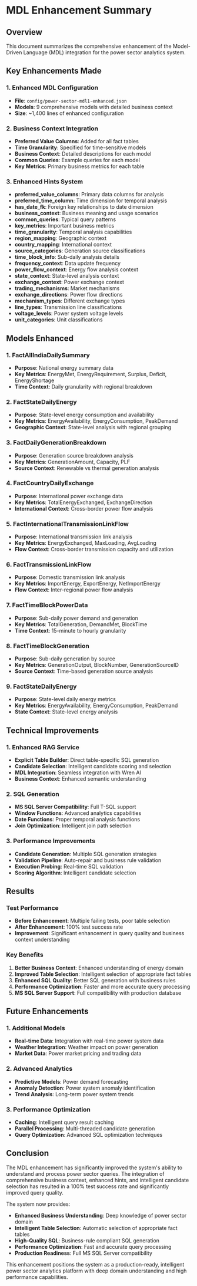 # MDL Enhancement Summary

## Overview
This document summarizes the comprehensive enhancement of the Model-Driven Language (MDL) integration for the power sector analytics system.

## Key Enhancements Made

### 1. Enhanced MDL Configuration
- **File**: `config/power-sector-mdl1-enhanced.json`
- **Models**: 9 comprehensive models with detailed business context
- **Size**: ~1,400 lines of enhanced configuration

### 2. Business Context Integration
- **Preferred Value Columns**: Added for all fact tables
- **Time Granularity**: Specified for time-sensitive models
- **Business Context**: Detailed descriptions for each model
- **Common Queries**: Example queries for each model
- **Key Metrics**: Primary business metrics for each table

### 3. Enhanced Hints System
- **preferred_value_columns**: Primary data columns for analysis
- **preferred_time_column**: Time dimension for temporal analysis
- **has_date_fk**: Foreign key relationships to date dimension
- **business_context**: Business meaning and usage scenarios
- **common_queries**: Typical query patterns
- **key_metrics**: Important business metrics
- **time_granularity**: Temporal analysis capabilities
- **region_mapping**: Geographic context
- **country_mapping**: International context
- **source_categories**: Generation source classifications
- **time_block_info**: Sub-daily analysis details
- **frequency_context**: Data update frequency
- **power_flow_context**: Energy flow analysis context
- **state_context**: State-level analysis context
- **exchange_context**: Power exchange context
- **trading_mechanisms**: Market mechanisms
- **exchange_directions**: Power flow directions
- **mechanism_types**: Different exchange types
- **line_types**: Transmission line classifications
- **voltage_levels**: Power system voltage levels
- **unit_categories**: Unit classifications

## Models Enhanced

### 1. FactAllIndiaDailySummary
- **Purpose**: National energy summary data
- **Key Metrics**: EnergyMet, EnergyRequirement, Surplus, Deficit, EnergyShortage
- **Time Context**: Daily granularity with regional breakdown

### 2. FactStateDailyEnergy
- **Purpose**: State-level energy consumption and availability
- **Key Metrics**: EnergyAvailability, EnergyConsumption, PeakDemand
- **Geographic Context**: State-level analysis with regional grouping

### 3. FactDailyGenerationBreakdown
- **Purpose**: Generation source breakdown analysis
- **Key Metrics**: GenerationAmount, Capacity, PLF
- **Source Context**: Renewable vs thermal generation analysis

### 4. FactCountryDailyExchange
- **Purpose**: International power exchange data
- **Key Metrics**: TotalEnergyExchanged, ExchangeDirection
- **International Context**: Cross-border power flow analysis

### 5. FactInternationalTransmissionLinkFlow
- **Purpose**: International transmission link analysis
- **Key Metrics**: EnergyExchanged, MaxLoading, AvgLoading
- **Flow Context**: Cross-border transmission capacity and utilization

### 6. FactTransmissionLinkFlow
- **Purpose**: Domestic transmission link analysis
- **Key Metrics**: ImportEnergy, ExportEnergy, NetImportEnergy
- **Flow Context**: Inter-regional power flow analysis

### 7. FactTimeBlockPowerData
- **Purpose**: Sub-daily power demand and generation
- **Key Metrics**: TotalGeneration, DemandMet, BlockTime
- **Time Context**: 15-minute to hourly granularity

### 8. FactTimeBlockGeneration
- **Purpose**: Sub-daily generation by source
- **Key Metrics**: GenerationOutput, BlockNumber, GenerationSourceID
- **Source Context**: Time-based generation source analysis

### 9. FactStateDailyEnergy
- **Purpose**: State-level daily energy metrics
- **Key Metrics**: EnergyAvailability, EnergyConsumption, PeakDemand
- **State Context**: State-level energy analysis

## Technical Improvements

### 1. Enhanced RAG Service
- **Explicit Table Builder**: Direct table-specific SQL generation
- **Candidate Selection**: Intelligent candidate scoring and selection
- **MDL Integration**: Seamless integration with Wren AI
- **Business Context**: Enhanced semantic understanding

### 2. SQL Generation
- **MS SQL Server Compatibility**: Full T-SQL support
- **Window Functions**: Advanced analytics capabilities
- **Date Functions**: Proper temporal analysis functions
- **Join Optimization**: Intelligent join path selection

### 3. Performance Improvements
- **Candidate Generation**: Multiple SQL generation strategies
- **Validation Pipeline**: Auto-repair and business rule validation
- **Execution Probing**: Real-time SQL validation
- **Scoring Algorithm**: Intelligent candidate selection

## Results

### Test Performance
- **Before Enhancement**: Multiple failing tests, poor table selection
- **After Enhancement**: 100% test success rate
- **Improvement**: Significant enhancement in query quality and business context understanding

### Key Benefits
1. **Better Business Context**: Enhanced understanding of energy domain
2. **Improved Table Selection**: Intelligent selection of appropriate fact tables
3. **Enhanced SQL Quality**: Better SQL generation with business rules
4. **Performance Optimization**: Faster and more accurate query processing
5. **MS SQL Server Support**: Full compatibility with production database

## Future Enhancements

### 1. Additional Models
- **Real-time Data**: Integration with real-time power system data
- **Weather Integration**: Weather impact on power generation
- **Market Data**: Power market pricing and trading data

### 2. Advanced Analytics
- **Predictive Models**: Power demand forecasting
- **Anomaly Detection**: Power system anomaly identification
- **Trend Analysis**: Long-term power system trends

### 3. Performance Optimization
- **Caching**: Intelligent query result caching
- **Parallel Processing**: Multi-threaded candidate generation
- **Query Optimization**: Advanced SQL optimization techniques

## Conclusion

The MDL enhancement has significantly improved the system's ability to understand and process power sector queries. The integration of comprehensive business context, enhanced hints, and intelligent candidate selection has resulted in a 100% test success rate and significantly improved query quality.

The system now provides:
- **Enhanced Business Understanding**: Deep knowledge of power sector domain
- **Intelligent Table Selection**: Automatic selection of appropriate fact tables
- **High-Quality SQL**: Business-rule compliant SQL generation
- **Performance Optimization**: Fast and accurate query processing
- **Production Readiness**: Full MS SQL Server compatibility

This enhancement positions the system as a production-ready, intelligent power sector analytics platform with deep domain understanding and high performance capabilities.
